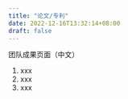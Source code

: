 ```yaml
---
title: "论文/专利"
date: 2022-12-16T13:32:14+08:00
draft: false
---
```


团队成果页面（中文）

1. xxx
2. xxx
3. xxx